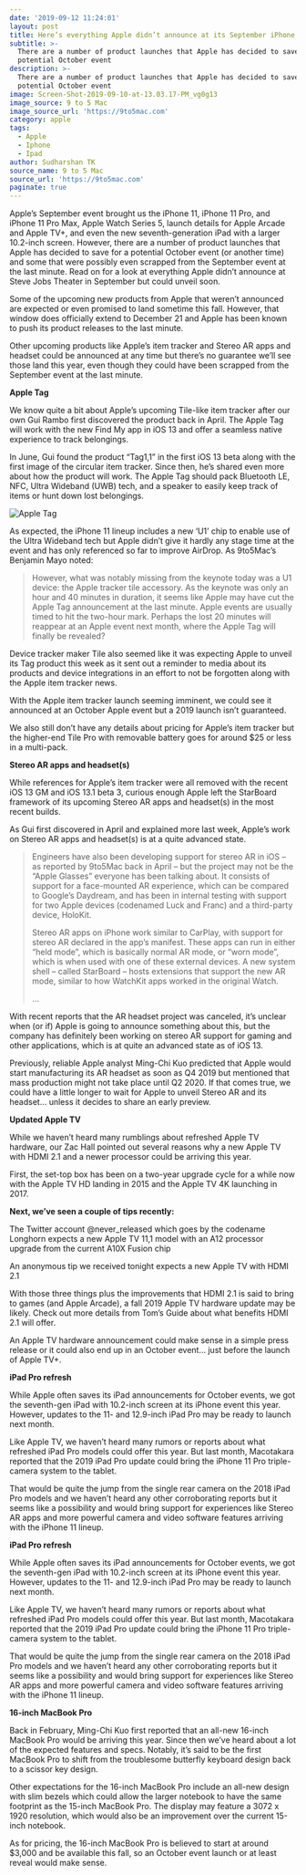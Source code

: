 ```yaml
---
date: '2019-09-12 11:24:01'
layout: post
title: Here’s everything Apple didn’t announce at its September iPhone 11 event
subtitle: >-
  There are a number of product launches that Apple has decided to save for a
  potential October event
description: >-
  There are a number of product launches that Apple has decided to save for a
  potential October event
image: Screen-Shot-2019-09-10-at-13.03.17-PM_vg0g13
image_source: 9 to 5 Mac
image_source_url: 'https://9to5mac.com'
category: apple
tags:
  - Apple
  - Iphone
  - Ipad
author: Sudharshan TK
source_name: 9 to 5 Mac
source_url: 'https://9to5mac.com'
paginate: true
---
```

Apple’s September event brought us the iPhone 11, iPhone 11 Pro, and iPhone 11 Pro Max, Apple Watch Series 5, launch details for Apple Arcade and Apple TV+, and even the new seventh-generation iPad with a larger 10.2-inch screen. However, there are a number of product launches that Apple has decided to save for a potential October event (or another time) and some that were possibly even scrapped from the September event at the last minute. Read on for a look at everything Apple didn’t announce at Steve Jobs Theater in September but could unveil soon.

Some of the upcoming new products from Apple that weren’t announced are expected or even promised to land sometime this fall. However, that window does officially extend to December 21 and Apple has been known to push its product releases to the last minute.

Other upcoming products like Apple’s item tracker and Stereo AR apps and headset could be announced at any time but there’s no guarantee we’ll see those land this year, even though they could have been scrapped from the September event at the last minute.

**Apple Tag**

We know quite a bit about Apple’s upcoming Tile-like item tracker after our own Gui Rambo first discovered the product back in April. The Apple Tag will work with the new Find My app in iOS 13 and offer a seamless native experience to track belongings.

In June, Gui found the product “Tag1,1” in the first iOS 13 beta along with the first image of the circular item tracker. Since then, he’s shared even more about how the product will work. The Apple Tag should pack Bluetooth LE, NFC, Ultra Wideband (UWB) tech, and a speaker to easily keep track of items or hunt down lost belongings.

![Apple Tag](https://res.cloudinary.com/read-write-tech/image/upload/v1568267845/B389_rypwrg.png "Apple Tag")

As expected, the iPhone 11 lineup includes a new ‘U1’ chip to enable use of the Ultra Wideband tech but Apple didn’t give it hardly any stage time at the event and has only referenced so far to improve AirDrop. As 9to5Mac’s Benjamin Mayo noted:

> However, what was notably missing from the keynote today was a U1 device: the Apple tracker tile accessory. As the keynote was only an hour and 40 minutes in duration, it seems like Apple may have cut the Apple Tag announcement at the last minute. Apple events are usually timed to hit the two-hour mark. Perhaps the lost 20 minutes will reappear at an Apple event next month, where the Apple Tag will finally be revealed?

Device tracker maker Tile also seemed like it was expecting Apple to unveil its Tag product this week as it sent out a reminder to media about its products and device integrations in an effort to not be forgotten along with the Apple item tracker news.

With the Apple item tracker launch seeming imminent, we could see it announced at an October Apple event but a 2019 launch isn’t guaranteed.

We also still don’t have any details about pricing for Apple’s item tracker but the higher-end Tile Pro with removable battery goes for around $25 or less in a multi-pack.

**Stereo AR apps and headset(s)**

While references for Apple’s item tracker were all removed with the recent iOS 13 GM and iOS 13.1 beta 3, curious enough Apple left the StarBoard framework of its upcoming Stereo AR apps and headset(s) in the most recent builds.

As Gui first discovered in April and explained more last week, Apple’s work on Stereo AR apps and headset(s) is at a quite advanced state.

> Engineers have also been developing support for stereo AR in iOS – as reported by 9to5Mac back in April – but the project may not be the “Apple Glasses” everyone has been talking about. It consists of support for a face-mounted AR experience, which can be compared to Google’s Daydream, and has been in internal testing with support for two Apple devices (codenamed Luck and Franc) and a third-party device, HoloKit.
>
> Stereo AR apps on iPhone work similar to CarPlay, with support for stereo AR declared in the app’s manifest. These apps can run in either “held mode”, which is basically normal AR mode, or “worn mode”, which is when used with one of these external devices. A new system shell – called StarBoard – hosts extensions that support the new AR mode, similar to how WatchKit apps worked in the original Watch.
>
> …

With recent reports that the AR headset project was canceled, it’s unclear when (or if) Apple is going to announce something about this, but the company has definitely been working on stereo AR support for gaming and other applications, which is at quite an advanced state as of iOS 13.

Previously, reliable Apple analyst Ming-Chi Kuo predicted that Apple would start manufacturing its AR headset as soon as Q4 2019 but mentioned that mass production might not take place until Q2 2020. If that comes true, we could have a little longer to wait for Apple to unveil Stereo AR and its headset… unless it decides to share an early preview.

**Updated Apple TV**

While we haven’t heard many rumblings about refreshed Apple TV hardware, our Zac Hall pointed out several reasons why a new Apple TV with HDMI 2.1 and a newer processor could be arriving this year.

First, the set-top box has been on a two-year upgrade cycle for a while now with the Apple TV HD landing in 2015 and the Apple TV 4K launching in 2017.

**Next, we’ve seen a couple of tips recently:**

The Twitter account @never_released which goes by the codename Longhorn expects a new Apple TV 11,1 model with an A12 processor upgrade from the current A10X Fusion chip

An anonymous tip we received tonight expects a new Apple TV with HDMI 2.1

With those three things plus the improvements that HDMI 2.1 is said to bring to games (and Apple Arcade), a fall 2019 Apple TV hardware update may be likely. Check out more details from Tom’s Guide about what benefits HDMI 2.1 will offer.

An Apple TV hardware announcement could make sense in a simple press release or it could also end up in an October event… just before the launch of Apple TV+.

**iPad Pro refresh**

While Apple often saves its iPad announcements for October events, we got the seventh-gen iPad with 10.2-inch screen at its iPhone event this year. However, updates to the 11- and 12.9-inch iPad Pro may be ready to launch next month.

Like Apple TV, we haven’t heard many rumors or reports about what refreshed iPad Pro models could offer this year. But last month, Macotakara reported that the 2019 iPad Pro update could bring the iPhone 11 Pro triple-camera system to the tablet.

That would be quite the jump from the single rear camera on the 2018 iPad Pro models and we haven’t heard any other corroborating reports but it seems like a possibility and would bring support for experiences like Stereo AR apps and more powerful camera and video software features arriving with the iPhone 11 lineup.

**iPad Pro refresh**

While Apple often saves its iPad announcements for October events, we got the seventh-gen iPad with 10.2-inch screen at its iPhone event this year. However, updates to the 11- and 12.9-inch iPad Pro may be ready to launch next month.

Like Apple TV, we haven’t heard many rumors or reports about what refreshed iPad Pro models could offer this year. But last month, Macotakara reported that the 2019 iPad Pro update could bring the iPhone 11 Pro triple-camera system to the tablet.

That would be quite the jump from the single rear camera on the 2018 iPad Pro models and we haven’t heard any other corroborating reports but it seems like a possibility and would bring support for experiences like Stereo AR apps and more powerful camera and video software features arriving with the iPhone 11 lineup.

**16-inch MacBook Pro**

Back in February, Ming-Chi Kuo first reported that an all-new 16-inch MacBook Pro would be arriving this year. Since then we’ve heard about a lot of the expected features and specs. Notably, it’s said to be the first MacBook Pro to shift from the troublesome butterfly keyboard design back to a scissor key design.

Other expectations for the 16-inch MacBook Pro include an all-new design with slim bezels which could allow the larger notebook to have the same footprint as the 15-inch MacBook Pro. The display may feature a 3072 x 1920 resolution, which would also be an improvement over the current 15-inch notebook.

As for pricing, the 16-inch MacBook Pro is believed to start at around $3,000 and be available this fall, so an October event launch or at least reveal would make sense.
